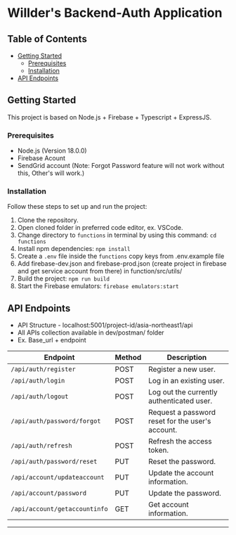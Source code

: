 # Willder's Backend-Auth Application

## Table of Contents

- [Getting Started](#getting-started)
  - [Prerequisites](#prerequisites)
  - [Installation](#installation)
- [API Endpoints](#api-endpoints)

## Getting Started

This project is based on Node.js + Firebase + Typescript + ExpressJS.

### Prerequisites

- Node.js (Version 18.0.0)
- Firebase Acount
- SendGrid account (Note: Forgot Password feature will not work without this, Other's will work.)

### Installation

Follow these steps to set up and run the project:

1. Clone the repository.
2. Open cloned folder in preferred code editor, ex. VSCode.
3. Change directory to `functions` in terminal by using this command: `cd functions`
4. Install npm dependencies: `npm install`
5. Create a `.env` file inside the `functions` copy keys from .env.example file
6. Add firebase-dev.json and firebase-prod.json (create project in firebase and get service account from there) in function/src/utils/
7. Build the project: ```npm run build```
8. Start the Firebase emulators: ```firebase emulators:start```

## API Endpoints

 - API Structure - localhost:5001/project-id/asia-northeast1/api
 - All APIs collection available in dev/postman/ folder
 - Ex. Base_url + endpoint

| Endpoint                         | Method | Description                            |
|----------------------------------|--------|----------------------------------------|
| `/api/auth/register`             | POST   | Register a new user.                   |
| `/api/auth/login`                | POST   | Log in an existing user.               |
| `/api/auth/logout`               | POST   | Log out the currently authenticated user. |
| `/api/auth/password/forgot`      | POST   | Request a password reset for the user's account. |
| `/api/auth/refresh`              | POST   | Refresh the access token.              |
| `/api/auth/password/reset`       | PUT    | Reset the password.                   |
| `/api/account/updateaccount`     | PUT    | Update the account information.       |
| `/api/account/password`          | PUT    | Update the password.                  |
| `/api/account/getaccountinfo`    | GET    | Get account information.              |

-----------------------------------------------------------------------------------------------
